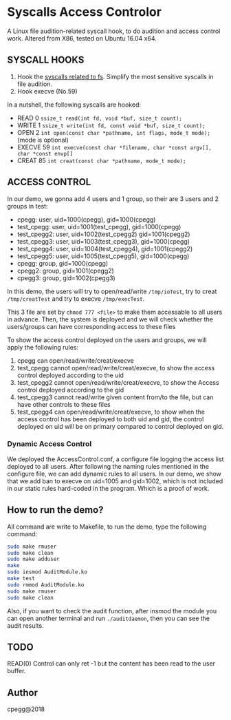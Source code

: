 # Syscalls Access Controlor
A Linux file audition-related syscall hook, to do audition and access control work. Altered from X86, tested on Ubuntu 16.04 x64.
## SYSCALL HOOKS
1. Hook the [syscalls related to fs](http://linasm.sourceforge.net/docs/syscalls/filesystem.php). Simplify the most sensitive syscalls in file audition.
2. Hook execve (No.59)

In a nutshell, the following syscalls are hooked:
- READ 0 `ssize_t read(int fd, void *buf, size_t count);`
- WRITE 1 `ssize_t write(int fd, const void *buf, size_t count);`
- OPEN 2 `int open(const char *pathname, int flags, mode_t mode);` (mode is optional)
- EXECVE 59 `int execve(const char *filename, char *const argv[], char *const envp[]`
- CREAT 85 `int creat(const char *pathname, mode_t mode);`

## ACCESS CONTROL
In our demo, we gonna add 4 users and 1 group, so their are 3 users and 2 groups in test:
- cpegg: user, uid=1000(cpegg), gid=1000(cpegg)
- test\_cpegg: user, uid=1001(test\_cpegg), gid=1000(cpegg)
- test\_cpegg2: user, uid=1002(test\_cpegg2) gid=1001(cpegg2)
- test\_cpegg3: user, uid=1003(test\_cpegg3), gid=1000(cpegg)
- test\_cpegg4: user, uid=1004(test\_cpegg4), gid=1001(cpegg2)
- test\_cpegg5: user, uid=1005(test\_cpegg5), gid=1000(cpegg)
- cpegg: group, gid=1000(cpegg)
- cpegg2: group, gid=1001(cpegg2)
- cpegg3: group, gid=1002(cpegg3)

In this demo, the users will try to open/read/write `/tmp/ioTest`, try to creat `/tmp/creatTest` and try to execve `/tmp/execTest`.

This 3 file are set by `chmod 777 <file>` to make them accessable to all users in advance. Then, the system is deployed and we will check whether the users/groups can have corresponding access to these files

To show the access control deployed on the users and groups, we will apply the following rules:
1. cpegg can open/read/write/creat/execve
2. test\_cpegg cannot open/read/write/creat/execve, to show the access control deployed according to the uid
3. test\_cpegg2 cannot open/read/write/creat/execve, to show the Access control deployed according to the gid
4. test\_cpegg3 cannot read/write given content from/to the file, but can have other controls to these files
5. test\_cpegg4 can open/read/write/creat/execve, to show when the access control has been deployed to both uid and gid, the control deployed on uid will be on primary compared to control deployed on gid.

### Dynamic Access Control
We deployed the AccessControl.conf, a configure file logging the access list deployed to all users. After following the naming rules mentioned in the configure file, we can add dynamic rules to all users.
In our demo, we show that we add ban to execve on uid=1005 and gid=1002, which is not included in our static rules hard-coded in the program. Which is a proof of work.

## How to run the demo?
All command are write to Makefile, to run the demo, type the following command:
```bash
sudo make rmuser
sudo make clean
sudo make adduser
make
sudo insmod AuditModule.ko
make test
sudo rmmod AuditModule.ko
sudo make rmuser
sudo make clean
```
Also, if you want to check the audit function, after insmod the module you can open another terminal and run `./auditdaemon`, then you can see the audit results.

## TODO
READ(0) Control can only ret -1 but the content has been read to the user buffer.

## Author
cpegg@2018
